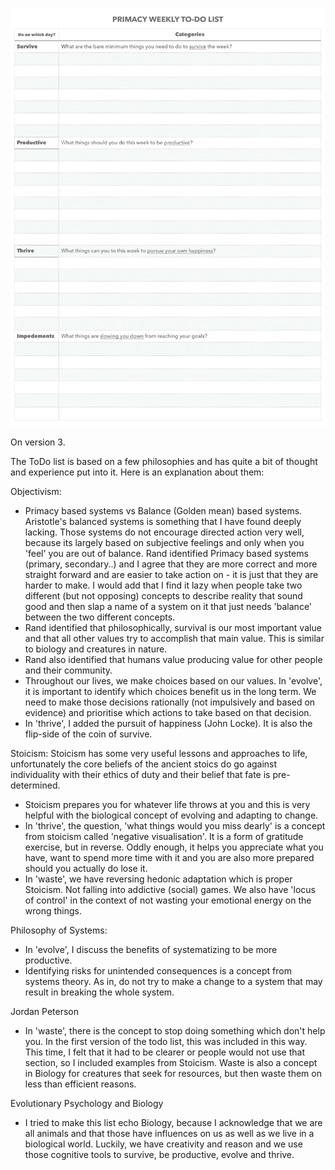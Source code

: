 ![todo_list](/todo_list.png?raw=true "ToDo List")

On version 3.

The ToDo list is based on a few philosophies and has quite a bit of thought and experience put into it.
Here is an explanation about them:


Objectivism: 
- Primacy based systems vs Balance (Golden mean) based systems. Aristotle's balanced systems is something that I have found deeply lacking. Those systems do not encourage directed action very well, because its largely based on subjective feelings and only when you 'feel' you are out of balance. Rand identified Primacy based systems (primary, secondary..) and I agree that they are more correct and more straight forward and are easier to take action on - it is just that they are harder to make. I would add that I find it lazy when people take two different (but not opposing) concepts to describe reality that sound good and then slap a name of a system on it that just needs 'balance' between the two different concepts. 
- Rand identified that philosophically, survival is our most important value and that all other values try to accomplish that main value. This is similar to biology and creatures in nature.
- Rand also identified that humans value producing value for other people and their community. 
- Throughout our lives, we make choices based on our values. In 'evolve', it is important to identify which choices
benefit us in the long term. We need to make those decisions rationally (not impulsively and based on evidence) and prioritise which actions to take based on that decision.
- In 'thrive', I added the pursuit of happiness (John Locke). It is also the flip-side of the coin of survive.

Stoicism:
Stoicism has some very useful lessons and approaches to life, unfortunately the core beliefs of the ancient stoics do go against individuality with their ethics of duty and their belief that fate is pre-determined. 
- Stoicism prepares you for whatever life throws at you and this is very helpful with the biological concept of evolving and adapting to change.
- In 'thrive', the question, 'what things would you miss dearly' is a concept from stoicism called 'negative visualisation'. It is a form of gratitude exercise, but in reverse. Oddly enough, it helps you appreciate what you have, want to spend more time with it and you are also more prepared should you actually do lose it.
- In 'waste', we have reversing hedonic adaptation which is proper Stoicism. Not falling into addictive (social) games. We also have 'locus of control' in the context of not wasting your emotional energy on the wrong things.


Philosophy of Systems:
- In 'evolve', I discuss the benefits of systematizing to be more productive.
- Identifying risks for unintended consequences is a concept from systems theory. As in, do not try to make a change to a system that may result in breaking the whole system.

Jordan Peterson
- In 'waste', there is the concept to stop doing something which don't help you. In the first version of the todo list, this was included in this way. This time, I felt that it had to be clearer or people would not use that section, so I included examples from Stoicism. Waste is also a concept in Biology for creatures that seek for resources, but then waste them on less than efficient reasons.

Evolutionary Psychology and Biology
- I tried to make this list echo Biology, because I acknowledge that we are all animals and that those have influences on us as well as we live in a biological world. Luckily, we have creativity and reason and we use those cognitive tools to survive, be productive, evolve and thrive.




